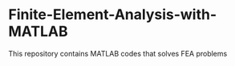 # Finite-Element-Analysis-with-MATLAB
This repository contains MATLAB codes that solves FEA problems
